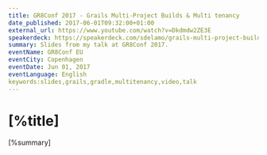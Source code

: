 ```yaml
---
title: GR8Conf 2017 - Grails Multi-Project Builds & Multi tenancy
date_published: 2017-06-01T09:32:00+01:00
external_url: https://www.youtube.com/watch?v=Dkdmdw2ZE3E
speakerdeck: https://speakerdeck.com/sdelamo/grails-multi-project-builds-multitenancy
summary: Slides from my talk at GR8Conf 2017.
eventName: GR8Conf EU
eventCity: Copenhagen
eventDate: Jun 01, 2017
eventLanguage: English
keywords:slides,grails,gradle,multitenancy,video,talk
---
```


# [%title]

[%summary]

<script async class="speakerdeck-embed" data-id="a411f0ecdbd14de1b7ac00b4074c1c79" data-ratio="1.77777777777778" src="//speakerdeck.com/assets/embed.js"></script>